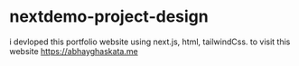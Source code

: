 # nextdemo-project-design
i devloped this portfolio website using next.js, html, tailwindCss. to visit this website https://abhayghaskata.me
